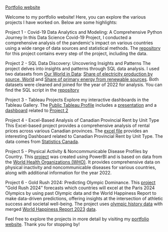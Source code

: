 [Portfolio website](https://andreluizcoelho.github.io/andrecoelhoportfolio/)

Welcome to my portfolio website! Here, you can explore the various projects I have worked on. Below are some highlights: 

Project 1 - Covid-19 Data Analytics and Modeling: A Comprehensive Python Journey
In this Data Science Covid-19 Project, I conducted a comprehensive analysis of the pandemic's impact on various countries using a wide range of data sources and statistical methods. The [repository](https://github.com/andreluizcoelho/Covid-19-Project) for this project contains every step of the project, including the data. 

Project 2 - SQL Data Discovery: Uncovering Insights and Patterns
The project delves into insights and patterns through SQL data analysis. I used two datasets from [Our World in Data](https://ourworldindata.org/): [Share of electricity production by source, World](https://ourworldindata.org/grapher/share-elec-by-source) and [Share of primary energy from renewable sources](https://ourworldindata.org/grapher/renewable-share-energy). Both datasets were cleaned and joined for the year of 2022 for analysis. You can find the SQL script in the [repository](https://github.com/andreluizcoelho/andrecoelhoportfolio/blob/main/greenenergysqlproject.sql) 

Project 3 - Tableau Projects
Explore my interactive dashboards in the Tableau Gallery. The [Public Tableau Profile](https://public.tableau.com/app/profile/andr.co.lho) includes a [presentation](https://public.tableau.com/app/profile/andr.co.lho/viz/GreenEnergyPresentation/GreenEnergyPresentation) and a [dashboard](https://public.tableau.com/app/profile/andr.co.lho/viz/GreenEnergyDashboard_16901749035430/Best-WorstGreenEnergyCountries) related to [Project 2](https://github.com/andreluizcoelho/andrecoelhoportfolio/blob/main/greenenergysqlproject.sql)

Project 4 - Excel-Based Analysis of Canadian Provincial Rent by Unit Type
This Excel-based project provides a comprehensive analysis of rental prices across various Canadian provinces. The [excel file](https://github.com/andreluizcoelho/andrecoelhoportfolio/blob/main/excelprojectportfolio_rentincanada.xlsx) provides an interesting Dashboard related to Canadian Provincial Rent by Unit Type. The data comes from [Statistics Canada](https://open.canada.ca/data/en/dataset/18b0c898-393f-4465-bb2a-31c922ad4d86).   

Project 5 - Physical Activity & Noncommunicable Disease Profiles by Country. This [project](https://github.com/andreluizcoelho/andrecoelhoportfolio/blob/main/WHO%20Physical%20Activity%202022%20-%20Country%20Profile%20Portfolio%20Project.pbix) was created using PowerBI and is based on data from the [World Health Organizations (WHO)](https://www.kaggle.com/datasets/yingwoowang/who-physical-activity-country-profile-2022). It provides comprehensive data on physical inactivity and noncommunicable diseases for various countries, along with additional information for the year 2022.  

Project 6 - Gold Rush 2024: Predicting Olympic Dominance. This [project](https://github.com/andreluizcoelho/andrecoelhoportfolio/blob/main/olympicmedalspredictionParis2024summer.ipynb) "Gold Rush 2024" forecasts which countries will excel at the Paris 2024 Olympics by using past Olympic data and the World Happiness Report to make data-driven predictions, offering insights at the intersection of athletic success and societal well-being. The project uses [olympic history data](https://www.kaggle.com/datasets/amirba/olympic-sports-and-medals-18962021/?select=summer.csv) with merged [World Happiness Report 2023](https://worldhappiness.report/) [data](https://happiness-report.s3.amazonaws.com/2023/DataForTable2.1WHR2023.xls).

Feel free to explore the projects in more detail by visiting my [portfolio website](https://andreluizcoelho.github.io/andrecoelhoportfolio/). Thank you for stopping by!
